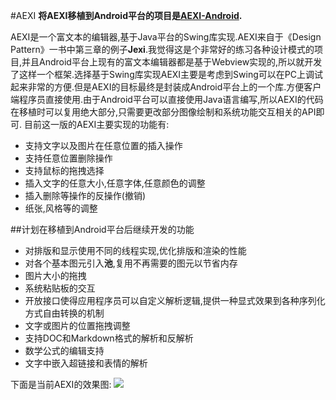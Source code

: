 #AEXI
**将AEXI移植到Android平台的项目是[AEXI-Android](https://github.com/androidfans/Aexi-Android).**

AEXI是一个富文本的编辑器,基于Java平台的Swing库实现.AEXI来自于《Design Pattern》一书中第三章的例子**Jexi**.我觉得这是个非常好的练习各种设计模式的项目,并且Android平台上现有的富文本编辑器都是基于Webview实现的,所以就开发了这样一个框架.选择基于Swing库实现AEXI主要是考虑到Swing可以在PC上调试起来非常的方便.但是AEXI的目标最终是封装成Android平台上的一个库.方便客户端程序员直接使用.由于Android平台可以直接使用Java语言编写,所以AEXI的代码在移植时可以复用绝大部分,只需要更改部分图像绘制和系统功能交互相关的API即可.
目前这一版的AEXI主要实现的功能有:

* 支持文字以及图片在任意位置的插入操作
* 支持任意位置删除操作
* 支持鼠标的拖拽选择
* 插入文字的任意大小,任意字体,任意颜色的调整
* 插入删除等操作的反操作(撤销)
* 纸张,风格等的调整

##计划在移植到Android平台后继续开发的功能

* 对排版和显示使用不同的线程实现,优化排版和渲染的性能
* 对各个基本图元引入**池**,复用不再需要的图元以节省内存
* 图片大小的拖拽
* 系统粘贴板的交互
* 开放接口使得应用程序员可以自定义解析逻辑,提供一种显式效果到各种序列化方式自由转换的机制
* 文字或图片的位置拖拽调整
* 支持DOC和Markdown格式的解析和反解析
* 数学公式的编辑支持
* 文字中嵌入超链接和表情的解析

下面是当前AEXI的效果图:
![](http://7xntdm.com1.z0.glb.clouddn.com/AEXI-Swing.png)

